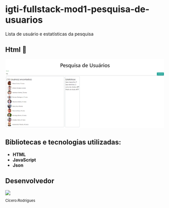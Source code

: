# igti-fullstack-mod1-pesquisa-de-usuarios

Lista de usuário e estatísticas da pesquisa

## Html 🎯

<p align="center">
  <img src="https://github.com/cicerorod/igti-fullstack-mod1-pesquisa-de-usuarios/blob/master/img/tela.PNG">
</p>

<!--
[![img.png](https://i.postimg.cc/3w8LgM61/img.png)](https://postimg.cc/qNFXTFp6)
[![Tutorial-MEAN.png](https://i.postimg.cc/9MgHHfS3/Tutorial-MEAN.png)](https://postimg.cc/WFZHMsTS)-->

## Bibliotecas e tecnologias utilizadas:

- **HTML**
- **JavaScript**
- **Json**

## Desenvolvedor

[<img src="https://avatars.githubusercontent.com/cicerorod" width=115><br><sub>Cícero Rodrigues</sub>](https://github.com/cicerorod)
